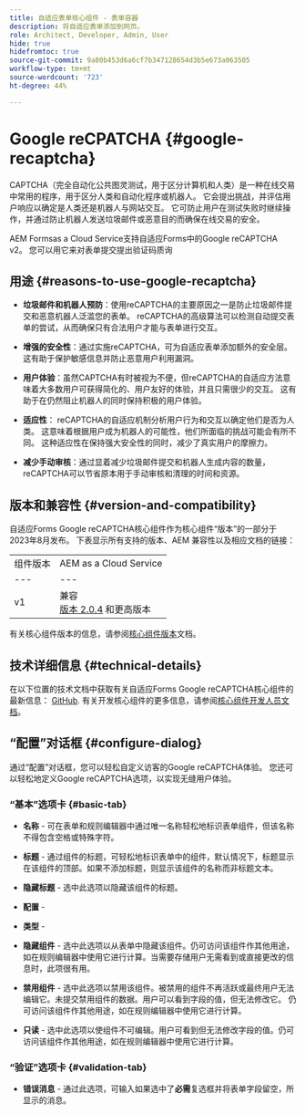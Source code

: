```yaml
---
title: 自适应表单核心组件 - 表单容器
description: 将自适应表单添加到网页。
role: Architect, Developer, Admin, User
hide: true
hidefromtoc: true
source-git-commit: 9a80b453d6a6cf7b347128654d3b5e673a063505
workflow-type: tm+mt
source-wordcount: '723'
ht-degree: 44%

---
```



# Google reCPATCHA {#google-recaptcha}

CAPTCHA（完全自动化公共图灵测试，用于区分计算机和人类）是一种在线交易中常用的程序，用于区分人类和自动化程序或机器人。 它会提出挑战，并评估用户响应以确定是人类还是机器人与网站交互。 它可防止用户在测试失败时继续操作，并通过防止机器人发送垃圾邮件或恶意目的而确保在线交易的安全。

AEM Formsas a Cloud Service支持自适应Forms中的Google reCAPTCHA v2。 您可以用它来对表单提交提出验证码质询

## 用途 {#reasons-to-use-google-recaptcha}


- **垃圾邮件和机器人预防**：使用reCAPTCHA的主要原因之一是防止垃圾邮件提交和恶意机器人泛滥您的表单。 reCAPTCHA的高级算法可以检测自动提交表单的尝试，从而确保只有合法用户才能与表单进行交互。

- **增强的安全性**：通过实施reCAPTCHA，可为自适应表单添加额外的安全层。 这有助于保护敏感信息并防止恶意用户利用漏洞。

- **用户体验**：虽然CAPTCHA有时被视为不便，但reCAPTCHA的自适应方法意味着大多数用户可获得简化的、用户友好的体验，并且只需很少的交互。 这有助于在仍然阻止机器人的同时保持积极的用户体验。

- **适应性**： reCAPTCHA的自适应机制分析用户行为和交互以确定他们是否为人类。 这意味着根据用户成为机器人的可能性，他们所面临的挑战可能会有所不同。 这种适应性在保持强大安全性的同时，减少了真实用户的摩擦力。

- **减少手动审核**：通过显着减少垃圾邮件提交和机器人生成内容的数量，reCAPTCHA可以节省原本用于手动审核和清理的时间和资源。

## 版本和兼容性 {#version-and-compatibility}

自适应Forms Google reCAPTCHA核心组件作为核心组件“版本”的一部分于2023年8月发布。 下表显示所有支持的版本、AEM 兼容性以及相应文档的链接：

|  |  |
|---|---|
| 组件版本 | AEM as a Cloud Service |
| --- | --- |
| v1 | 兼容<br>[版本 2.0.4](/help/versions.md) 和更高版本 | 兼容 | 兼容 |

有关核心组件版本的信息，请参阅[核心组件版本](/help/versions.md)文档。

## 技术详细信息 {#technical-details}

在以下位置的技术文档中获取有关自适应Forms Google reCAPTCHA核心组件的最新信息： [GitHub](https://github.com/adobe/aem-core-forms-components/tree/master/ui.af.apps/src/main/content/jcr_root/apps/core/fd/components/form/recaptcha/v1/recaptcha). 有关开发核心组件的更多信息，请参阅[核心组件开发人员文档](/help/developing/overview.md)。

## “配置”对话框 {#configure-dialog}

通过“配置”对话框，您可以轻松自定义访客的Google reCAPTCHA体验。 您还可以轻松地定义Google reCAPTCHA选项，以实现无缝用户体验。

### “基本”选项卡 {#basic-tab}

- **名称** - 可在表单和规则编辑器中通过唯一名称轻松地标识表单组件，但该名称不得包含空格或特殊字符。

- **标题** - 通过组件的标题，可轻松地标识表单中的组件，默认情况下，标题显示在该组件的顶部。如果不添加标题，则显示该组件的名称而非标题文本。

- **隐藏标题** - 选中此选项以隐藏该组件的标题。

- **配置** -

- **类型** -

- **隐藏组件** - 选中此选项以从表单中隐藏该组件。仍可访问该组件作其他用途，如在规则编辑器中使用它进行计算。当需要存储用户无需看到或直接更改的信息时，此项很有用。

- **禁用组件** - 选中此选项以禁用该组件。被禁用的组件不再活跃或最终用户无法编辑它。未提交禁用组件的数据。用户可以看到字段的值，但无法修改它。 仍可访问该组件作其他用途，如在规则编辑器中使用它进行计算。

- **只读** - 选中此选项以使组件不可编辑。用户可看到但无法修改字段的值。仍可访问该组件作其他用途，如在规则编辑器中使用它进行计算。

### “验证”选项卡 {#validation-tab}

- **错误消息** - 通过此选项，可输入如果选中了&#x200B;**必需**&#x200B;复选框并将表单字段留空，所显示的消息。

